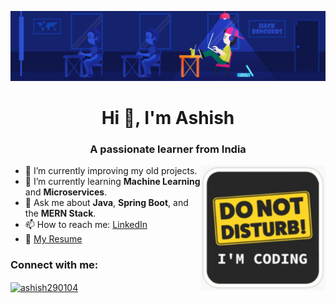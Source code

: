 [![MasterHead](79731568097599.5b50bca477735.jpg)](https://21CEUOS101.io)

<h1 align="center">Hi 👋, I'm Ashish</h1>
<h3 align="center">A passionate learner from India</h3>

<img align="right" src="Sticker.png" width="200" height="200"/>

- 🔭 I’m currently improving my old projects.
- 🌱 I’m currently learning **Machine Learning** and **Microservices**.
- 💬 Ask me about **Java**, **Spring Boot**, and the **MERN Stack**.
- 📫 How to reach me: [LinkedIn](https://www.linkedin.com/in/ashish290104/)
- 💼 [My Resume](https://github.com/21CEUOS101/Resume/blob/main/Final_Resume.pdf)

<h3 align="left">Connect with me:</h3>
<p align="left">
  <a href="https://linkedin.com/in/ashish290104" target="_blank">
    <img align="center" src="https://raw.githubusercontent.com/rahuldkjain/github-profile-readme-generator/master/src/images/icons/Social/linked-in-alt.svg" alt="ashish290104" height="30" width="40" />
  </a>
</p>


